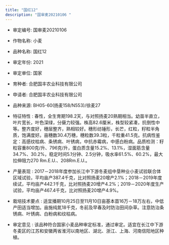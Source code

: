 ```yaml
---
title: "国红12"
description: "国审麦20210106 "
---
```

* 审定编号:  国审麦20210106 

*  作物名称:  小麦

*  品种名称:  国红12

*  审定年份:  2021

*  审定单位:  国家

* 育种者:  合肥国丰农业科技有限公司

*  申请者:  合肥国丰农业科技有限公司

*  品种来源:  BH05-60(扬麦158/N553)/徐麦27

*  特征特性 : 
春性，全生育期198.2天，与对照扬麦20熟期相当。幼苗半直立，叶片宽长，叶色深绿，分蘖力较强。株高82.6厘米，株型较紧凑，抗倒性中等。整齐度好，穗层整齐，熟相较好。穗形纺锤形，长芒，红粒，籽粒半角质，饱满度好。亩穗数30.4万穗，穗粒数39.3粒，千粒重41.5克。抗病性鉴定：高感纹枯病、条锈病、叶锈病，中抗赤霉病，中感白粉病。品质检测：籽粒容重800克/升、796克/升，蛋白质含量15.2%、13.1%，湿面筋含量34.7%、30.2%，稳定时间5.1分钟、2.5分钟，吸水率61.5%、60.2%，最大拉伸阻力270 Rm.E.U.、208Rm.E.U.。
 
*  产量表现 : 
2017－2018年度参加长江中下游冬麦组中垦种业小麦试验联合体区域试验，平均亩产387.4千克，比对照扬麦20增产2.1%；2018－2019年度续试，平均亩产442.1千克，比对照扬麦20增产4.2%；2019－2020年度生产试验，平均亩产467.4千克，比对照扬麦20增产4.9%。

*  栽培技术要点 : 
适宜播期10月25日至11月10日亩基本苗16万－18万左右，中低产田适当增加。亩施纯氮18千克，冬前及早春及时防治田间杂草。注意防治条锈病、叶锈病、白粉病和纹枯病。

*  审定意见 : 
该品种符合国家小麦品种审定标准，通过审定。适宜在长江中下游冬麦区的江苏和安徽两省淮河以南地区、湖北、浙江、上海、河南信阳地区种植。
